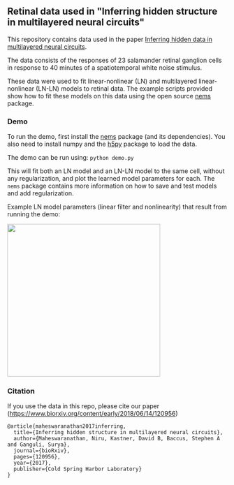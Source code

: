 ## Retinal data used in "Inferring hidden structure in multilayered neural circuits"

This repository contains data used in the paper [Inferring hidden data in multilayered neural circuits](https://www.biorxiv.org/content/early/2018/06/14/120956).

The data consists of the responses of 23 salamander retinal ganglion cells in response to 40 minutes of a spatiotemporal white noise stimulus.

These data were used to fit linear-nonlinear (LN) and multilayered linear-nonlinear (LN-LN) models to retinal data.
The example scripts provided show how to fit these models on this data using the open source [nems](https://github.com/ganguli-lab/nems) package.

### Demo

To run the demo, first install the [nems](https://github.com/ganguli-lab/nems) package (and its dependencies).
You also need to install numpy and the [h5py](http://docs.h5py.org/en/latest/index.html) package to load the data.

The demo can be run using:
```python demo.py```

This will fit both an LN model and an LN-LN model to the same cell, without any regularization, and plot the learned model parameters for each.
The `nems` package contains more information on how to save and test models and add regularization.

Example LN model parameters (linear filter and nonlinearity) that result from running the demo:

<img src="cell0_LN.png" width="350"/>

### Citation

If you use the data in this repo, please cite our paper (https://www.biorxiv.org/content/early/2018/06/14/120956)
```
@article{maheswaranathan2017inferring,
  title={Inferring hidden structure in multilayered neural circuits},
  author={Maheswaranathan, Niru, Kastner, David B, Baccus, Stephen A and Ganguli, Surya},
  journal={bioRxiv},
  pages={120956},
  year={2017},
  publisher={Cold Spring Harbor Laboratory}
}
```
